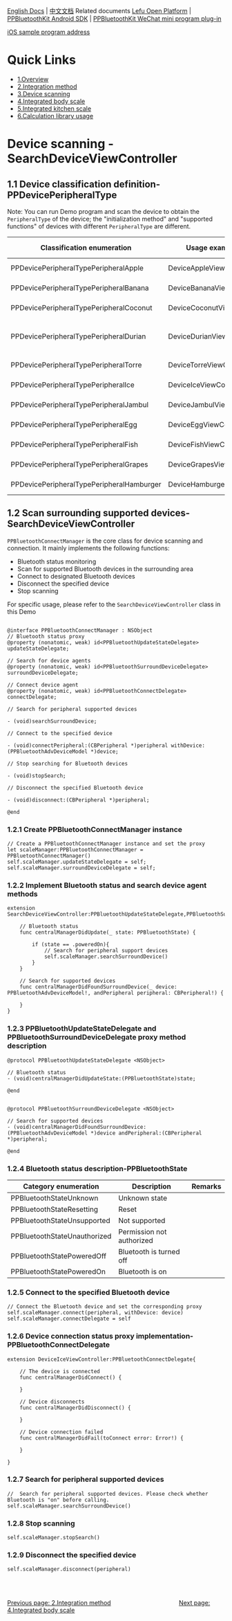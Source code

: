 [English Docs](../README_EN.md)  |  [中文文档](../README.md)
Related documents
[Lefu Open Platform](https://uniquehealth.lefuenergy.com/unique-open-web/#/document)  |    [PPBluetoothKit Android SDK](https://lefuhengqi.apifox.cn/doc-3330813)  |    [PPBluetoothKit WeChat mini program plug-in](https://uniquehealth.lefuenergy.com/unique-open-web/#/document?url=https://lefuhengqi.apifox.cn/doc-2625745)

[iOS sample program address](https://gitee.com/shenzhen-lfscale/bluetooth-kit-iosdemo.git)

# Quick Links
- [1.Overview](../README_EN.md)
- [2.Integration method](Integration_EN.md)
- [3.Device scanning](SearchDevice_EN.md)
- [4.Integrated body scale](BodyScaleIntegrate_EN.md)
- [5.Integrated kitchen scale](KitchenScaleIntegrate_EN.md)
- [6.Calculation library usage](Calculate_EN.md)

# Device scanning - SearchDeviceViewController

## 1.1 Device classification definition-PPDevicePeripheralType

Note: You can run Demo program and scan the device to obtain the `PeripheralType` of the device; the "initialization method" and "supported functions" of devices with different `PeripheralType` are different.

| Classification enumeration | Usage example class | Connection method | Device type | Protocol type |
|------|--------|--------|--------|-----|
| PPDevicePeripheralTypePeripheralApple | DeviceAppleViewController | Connection | Body Scale | 2.x |
| PPDevicePeripheralTypePeripheralBanana | DeviceBananaViewController | Broadcast | Body Scale | 2.x |
| PPDevicePeripheralTypePeripheralCoconut | DeviceCoconutViewController | Connection | Body Scale | 3.x |
| PPDevicePeripheralTypePeripheralDurian | DeviceDurianViewController | Connections for device-side computing | Body Scale | 2.x |
| PPDevicePeripheralTypePeripheralTorre | DeviceTorreViewController | Connection | Body Scale | Torre |
| PPDevicePeripheralTypePeripheralIce | DeviceIceViewController | Connection | Body Scale | 4.x |
| PPDevicePeripheralTypePeripheralJambul | DeviceJambulViewController | Broadcast | Body Scale | 3.x |
| PPDevicePeripheralTypePeripheralEgg | DeviceEggViewController | Connections | Kitchen Scales | 2.x |
| PPDevicePeripheralTypePeripheralFish | DeviceFishViewController | Connections | Kitchen Scales | 3.x |
| PPDevicePeripheralTypePeripheralGrapes | DeviceGrapesViewController | Broadcast | Kitchen Scale | 2.x |
| PPDevicePeripheralTypePeripheralHamburger | DeviceHamburgerViewController | Broadcast | Kitchen Scale | 3.x |

## 1.2 Scan surrounding supported devices-SearchDeviceViewController

`PPBluetoothConnectManager` is the core class for device scanning and connection. It mainly implements the following functions:

- Bluetooth status monitoring
- Scan for supported Bluetooth devices in the surrounding area
- Connect to designated Bluetooth devices
- Disconnect the specified device
- Stop scanning



For specific usage, please refer to the `SearchDeviceViewController` class in this Demo

```

@interface PPBluetoothConnectManager : NSObject
// Bluetooth status proxy
@property (nonatomic, weak) id<PPBluetoothUpdateStateDelegate> updateStateDelegate;

// Search for device agents
@property (nonatomic, weak) id<PPBluetoothSurroundDeviceDelegate> surroundDeviceDelegate;

// Connect device agent
@property (nonatomic, weak) id<PPBluetoothConnectDelegate> connectDelegate;

// Search for peripheral supported devices

- (void)searchSurroundDevice;

// Connect to the specified device

- (void)connectPeripheral:(CBPeripheral *)peripheral withDevice:(PPBluetoothAdvDeviceModel *)device;

// Stop searching for Bluetooth devices

- (void)stopSearch;

// Disconnect the specified Bluetooth device

- (void)disconnect:(CBPeripheral *)peripheral;

@end
```

### 1.2.1 Create PPBluetoothConnectManager instance

```
// Create a PPBluetoothConnectManager instance and set the proxy
let scaleManager:PPBluetoothConnectManager = PPBluetoothConnectManager()
self.scaleManager.updateStateDelegate = self;
self.scaleManager.surroundDeviceDelegate = self;
```

### 1.2.2 Implement Bluetooth status and search device agent methods

```
extension SearchDeviceViewController:PPBluetoothUpdateStateDelegate,PPBluetoothSurroundDeviceDelegate{

    // Bluetooth status
    func centralManagerDidUpdate(_ state: PPBluetoothState) {
        
        if (state == .poweredOn){
            // Search for peripheral support devices
            self.scaleManager.searchSurroundDevice()
        }
    }
    
    // Search for supported devices
    func centralManagerDidFoundSurroundDevice(_ device: PPBluetoothAdvDeviceModel!, andPeripheral peripheral: CBPeripheral!) {
    
    }
}
```

### 1.2.3 PPBluetoothUpdateStateDelegate and PPBluetoothSurroundDeviceDelegate proxy method description

```
@protocol PPBluetoothUpdateStateDelegate <NSObject>

// Bluetooth status
- (void)centralManagerDidUpdateState:(PPBluetoothState)state;

@end


@protocol PPBluetoothSurroundDeviceDelegate <NSObject>

// Search for supported devices
- (void)centralManagerDidFoundSurroundDevice:(PPBluetoothAdvDeviceModel *)device andPeripheral:(CBPeripheral *)peripheral;

@end
```

### 1.2.4 Bluetooth status description-PPBluetoothState

| Category enumeration | Description | Remarks |
|------|--------|--------|
| PPBluetoothStateUnknown | Unknown state |
| PPBluetoothStateResetting | Reset |
| PPBluetoothStateUnsupported | Not supported |
| PPBluetoothStateUnauthorized | Permission not authorized |
| PPBluetoothStatePoweredOff| Bluetooth is turned off|
| PPBluetoothStatePoweredOn | Bluetooth is on |

### 1.2.5 Connect to the specified Bluetooth device

```
// Connect the Bluetooth device and set the corresponding proxy
self.scaleManager.connect(peripheral, withDevice: device)
self.scaleManager.connectDelegate = self
```

### 1.2.6 Device connection status proxy implementation-PPBluetoothConnectDelegate

```
extension DeviceIceViewController:PPBluetoothConnectDelegate{
    
    // The device is connected
    func centralManagerDidConnect() {

    }
    
    // Device disconnects
    func centralManagerDidDisconnect() {

    }
    
    // Device connection failed
    func centralManagerDidFail(toConnect error: Error!) {
        
    }

}
```

### 1.2.7 Search for peripheral supported devices

```
//  Search for peripheral supported devices. Please check whether Bluetooth is "on" before calling.
self.scaleManager.searchSurroundDevice()
```

### 1.2.8 Stop scanning

```
self.scaleManager.stopSearch()
```

### 1.2.9 Disconnect the specified device

```
self.scaleManager.disconnect(peripheral)
```

<br/>
<br/>

[Previous page: 2.Integration method](Integration_EN.md)
&nbsp;&nbsp;&nbsp;&nbsp;&nbsp;&nbsp;&nbsp;&nbsp;&nbsp;&nbsp;&nbsp;&nbsp;&nbsp;&nbsp;&nbsp;&nbsp;&nbsp;&nbsp;&nbsp;&nbsp;&nbsp;&nbsp;&nbsp;&nbsp;&nbsp;&nbsp;&nbsp;&nbsp;&nbsp;&nbsp;&nbsp;&nbsp;&nbsp;&nbsp;&nbsp;&nbsp;&nbsp;&nbsp;
[Next page: 4.Integrated body scale](BodyScaleIntegrate_EN.md)



